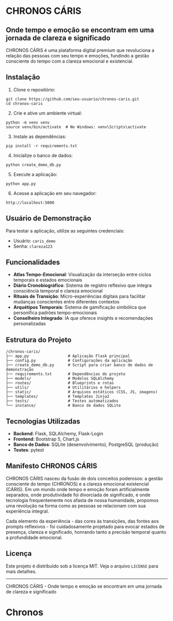# CHRONOS CÁRIS

## Onde tempo e emoção se encontram em uma jornada de clareza e significado

CHRONOS CÁRIS é uma plataforma digital premium que revoluciona a relação das pessoas com seu tempo e emoções, fundindo a gestão consciente do tempo com a clareza emocional e existencial.

## Instalação

1. Clone o repositório:
```
git clone https://github.com/seu-usuario/chronos-caris.git
cd chronos-caris
```

2. Crie e ative um ambiente virtual:
```
python -m venv venv
source venv/bin/activate  # No Windows: venv\Scripts\activate
```

3. Instale as dependências:
```
pip install -r requirements.txt
```

4. Inicialize o banco de dados:
```
python create_demo_db.py
```

5. Execute a aplicação:
```
python app.py
```

6. Acesse a aplicação em seu navegador:
```
http://localhost:5000
```

## Usuário de Demonstração

Para testar a aplicação, utilize as seguintes credenciais:
- Usuário: `caris_demo`
- Senha: `clareza123`

## Funcionalidades

- **Atlas Tempo-Emocional**: Visualização da interseção entre ciclos temporais e estados emocionais
- **Diário Cronobiográfico**: Sistema de registro reflexivo que integra consciência temporal e clareza emocional
- **Rituais de Transição**: Micro-experiências digitais para facilitar mudanças conscientes entre diferentes contextos
- **Arquétipos Temporais**: Sistema de gamificação simbólica que personifica padrões tempo-emocionais
- **Conselheiro Integrado**: IA que oferece insights e recomendações personalizadas

## Estrutura do Projeto

```
/chronos-caris/
├── app.py                 # Aplicação Flask principal
├── config.py              # Configurações da aplicação
├── create_demo_db.py      # Script para criar banco de dados de demonstração
├── requirements.txt       # Dependências do projeto
├── models/                # Modelos SQLAlchemy
├── routes/                # Blueprints e rotas
├── utils/                 # Utilitários e helpers
├── static/                # Arquivos estáticos (CSS, JS, imagens)
├── templates/             # Templates Jinja2
├── tests/                 # Testes automatizados
└── instance/              # Banco de dados SQLite
```

## Tecnologias Utilizadas

- **Backend**: Flask, SQLAlchemy, Flask-Login
- **Frontend**: Bootstrap 5, Chart.js
- **Banco de Dados**: SQLite (desenvolvimento), PostgreSQL (produção)
- **Testes**: pytest

## Manifesto CHRONOS CÁRIS

CHRONOS CÁRIS nasceu da fusão de dois conceitos poderosos: a gestão consciente do tempo (CHRONOS) e a clareza emocional existencial (CÁRIS). Em um mundo onde tempo e emoção foram artificialmente separados, onde produtividade foi divorciada de significado, e onde tecnologia frequentemente nos afasta de nossa humanidade, propomos uma revolução na forma como as pessoas se relacionam com sua experiência integral.

Cada elemento da experiência - das cores às transições, das fontes aos prompts reflexivos - foi cuidadosamente projetado para evocar estados de presença, clareza e significado, honrando tanto a precisão temporal quanto a profundidade emocional.

## Licença

Este projeto é distribuído sob a licença MIT. Veja o arquivo `LICENSE` para mais detalhes.

---

CHRONOS CÁRIS - Onde tempo e emoção se encontram em uma jornada de clareza e significado
# Chronos
